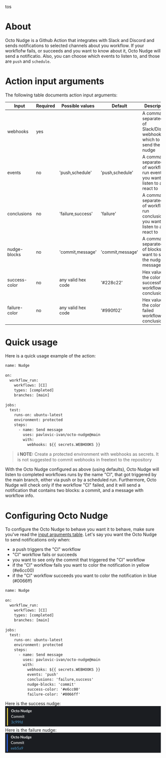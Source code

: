tos
# About

Octo Nudge is a Github Action that integrates with Slack and Discord and sends notifications to selected channels about you workflow. If your workflofw fails, or succeeds and you want to know about it, Octo Nudge will send a notificatio. Also, you can choose which events to listen to, and those are `push` and `schedule`.

# Action input arguments

The following table documents action input arguments:

| Input         | Required | Possible values      | Default          | Description                                                                           |
| ------------- | -------- | -------------------- | ---------------- | ------------------------------------------------------------------------------------- |
| webhooks      | yes      |                      |                  | A comma separated list of Slack/Discord webhooks to which to send the nudge           |
| events        | no       | 'push,schedule'      | 'push,schedule'  | A comma separated list of workflow run events you want to listen to and react to      |
| conclusions   | no       | 'failure,success'    | 'failure'        | A comma separated list of workflow run conclusions you want to listen to and react to |
| nudge-blocks  | no       | 'commit,message'     | 'commit,message' | A comma separated list of blocks you want to see in the nudge message                 |
| success-color | no       | any valid hex code   | '#228c22'        | Hex value of the color for successfull workflow run conclusions                       |
| failure-color | no       | any valid hex code   | '#990f02'        | Hex value of the color for failed workflow run conclusions                            |
# Quick usage

Here is a quick usage example of the action:

```
name: Nudge

on:
  workflow_run:
    workflows: [CI]
    types: [completed]
    branches: [main]

jobs:
  test:
    runs-on: ubuntu-latest
    environment: protected
    steps:
      - name: Send message
        uses: pavlovic-ivan/octo-nudge@main
        with:
          webhooks: ${{ secrets.WEBHOOKS }}
```

> **:information_source: NOTE:**
> Create a protected environment with webhooks as secrets. It is not suggested to commit webhooks in freetext to the repository

With the Octo Nudge configured as above (using defaults), Octo Nudge will listen to completed workflows runs by the name "CI", that got triggered by the main branch, either via push or by a scheduled run. Furthermore, Octo Nudge will check only if the workflow "CI" failed, and it will send a notification that contains two blocks: a commit, and a message with workflow info.

# Configuring Octo Nudge

To configure the Octo Nudge to behave you want it to behave, make sure you've read the [input arguments table](#action-input-arguments). Let's say you want the Octo Nudge to send notifications only when:

- a push triggers the "CI" workflow
- "CI" workflow fails or succeeds
- you want to see only the commit that triggered the "CI" workflow
- if the "CI" workflow fails you want to color the notification in yellow (#e6cc00)
- if the "CI" workflow succeeds you want to color the notification in blue (#0066ff)

```
name: Nudge

on:
  workflow_run:
    workflows: [CI]
    types: [completed]
    branches: [main]

jobs:
  test:
    runs-on: ubuntu-latest
    environment: protected
    steps:
      - name: Send message
        uses: pavlovic-ivan/octo-nudge@main
        with:
          webhooks: ${{ secrets.WEBHOOKS }}
          events: 'push'
          conclusions: 'failure,success'
          nudge-blocks: 'commit'
          success-color: '#e6cc00'
          failure-color: '#0066ff'
```

Here is the success nudge:
![Success nudge, commit only](images/success-nudge-commit.png "Success Nudge commit only")
Here is the failure nudge:
![Failure nudge, commit only](images/failure-nudge-commit.png "Failure Nudge commit only")
